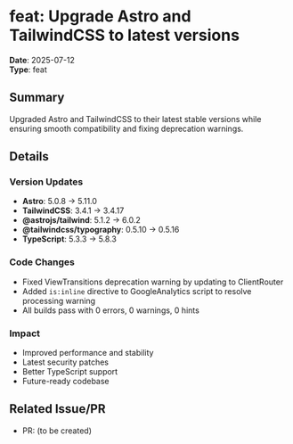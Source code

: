 # feat: Upgrade Astro and TailwindCSS to latest versions

**Date**: 2025-07-12  
**Type**: feat  

## Summary

Upgraded Astro and TailwindCSS to their latest stable versions while ensuring smooth compatibility and fixing deprecation warnings.

## Details

### Version Updates
- **Astro**: 5.0.8 → 5.11.0
- **TailwindCSS**: 3.4.1 → 3.4.17
- **@astrojs/tailwind**: 5.1.2 → 6.0.2
- **@tailwindcss/typography**: 0.5.10 → 0.5.16
- **TypeScript**: 5.3.3 → 5.8.3

### Code Changes
- Fixed ViewTransitions deprecation warning by updating to ClientRouter
- Added `is:inline` directive to GoogleAnalytics script to resolve processing warning
- All builds pass with 0 errors, 0 warnings, 0 hints

### Impact
- Improved performance and stability
- Latest security patches
- Better TypeScript support
- Future-ready codebase

## Related Issue/PR

- PR: (to be created)